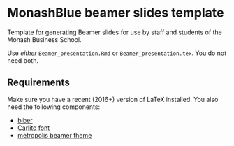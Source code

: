 MonashBlue beamer slides template
=============

Template for generating Beamer slides for use by staff and students of the Monash Business School.

Use *either* `Beamer_presentation.Rmd` or `Beamer_presentation.tex`. You do not need both.

## Requirements

Make sure you have a recent (2016+) version of LaTeX installed. You also need the following components:

  * [biber](https://www.ctan.org/tex-archive/biblio/biber)
  * [Carlito font](https://www.ctan.org/pkg/carlito?lang=en)
  * [metropolis beamer theme](https://www.ctan.org/pkg/beamertheme-metropolis)
